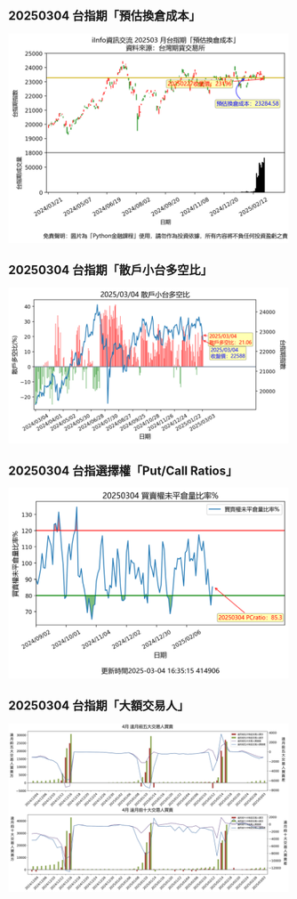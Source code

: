 ## 20250304 台指期「預估換倉成本」
![](images/txfcost.png)

## 20250304 台指期「散戶小台多空比」
![](images/bbiri.png)

## 20250304 台指選擇權「Put/Call Ratios」
![](images/pcratio.png)

## 20250304 台指期「大額交易人」
![](images/blocktrade.png)

